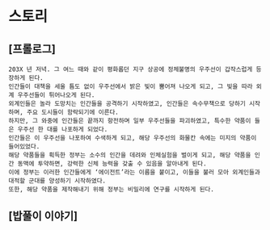 # 스토리

## [프롤로그]
    203X 년 저녁. 그 여느 때와 같이 평화롭던 지구 상공에 정체불명의 우주선이 갑작스럽게 등장하게 된다.
    인간들이 대책을 세울 틈도 없이 우주선에서 밝은 빛이 뿜어져 나오게 되고, 그 빛을 따라 외계 우주선들이 튀어나오게 된다.
    외계인들은 놀라 도망치는 인간들을 공격하기 시작하였고, 인간들은 속수무책으로 당하기 시작하며, 주요 도시들이 함락되기에 이른다.
    하지만, 그 와중에 인간들은 끝까지 항전하며 일부 우주선들을 파괴하였고, 특수한 약품이 들은 우주선 한 대를 나포하게 되었다.
    인간들은 이 우주선을 나포하여 수색하게 되고, 해당 우주선의 화물칸 속에는 미지의 약품이 들어있었다.
    해당 약품들을 획득한 정부는 소수의 인간을 데려와 인체실험을 벌이게 되고, 해당 약품을 인간 동맥에 투약하면, 강력한 신체 능력을 갖출 수 있음을 알아내게 된다.
    이에 정부는 이러한 인간들에게 ‘에이전트’라는 이름을 붙이고, 이들을 불러 모아 외계인들과 대적할 군대를 양성하기 시작하였다.
    또한, 해당 약품을 제작해내기 위해 정부는 비밀리에 연구를 시작하게 된다.

## [밥풀이 이야기]
    
